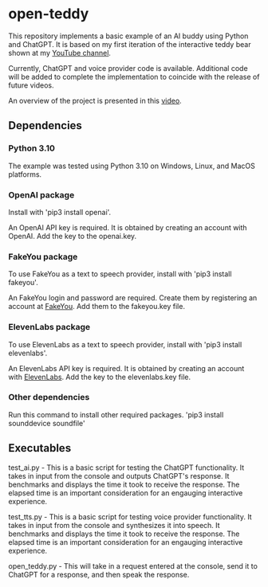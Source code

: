 # open-teddy
This repository implements a basic example of an AI buddy using Python and ChatGPT. It is based on my first iteration of the interactive teddy bear shown at my [YouTube channel](https://www.youtube.com/@okunariumlabs). 

Currently, ChatGPT and voice provider code is available. Additional code will be added to complete the implementation to coincide with the release of future videos. 

An overview of the project is presented in this [video](https://www.youtube.com/watch?v=4XS8u6wuXDQ&t=100s). 

## Dependencies

### Python 3.10
The example was tested using Python 3.10 on Windows, Linux, and MacOS platforms. 

### OpenAI package
Install with 'pip3 install openai'. 

An OpenAI API key is required. It is obtained by creating an account with OpenAI. Add the key to the openai.key.  

### FakeYou package
To use FakeYou as a text to speech provider, install with 'pip3 install fakeyou'.

An FakeYou login and password are required. Create them by registering an account at [FakeYou](https://fakeyou.com/). Add them to the fakeyou.key file. 

### ElevenLabs package
To use ElevenLabs as a text to speech provider, install with 'pip3 install elevenlabs'.

An ElevenLabs API key is required. It is obtained by creating an account with [ElevenLabs](https://elevenlabs.io/). Add the key to the elevenlabs.key file.

### Other dependencies
Run this command to install other required packages.
'pip3 install sounddevice soundfile'

## Executables

test_ai.py - This is a basic script for testing the ChatGPT functionality. It takes in input from the console and outputs ChatGPT's response. It benchmarks and displays the time it took to receive the response. The elapsed time is an important consideration for an engauging interactive experience. 

test_tts.py - This is a basic script for testing voice provider functionality. It takes in input from the console and synthesizes it into speech. It benchmarks and displays the time it took to receive the response. The elapsed time is an important consideration for an engauging interactive experience.

open_teddy.py - This will take in a request entered at the console, send it to ChatGPT for a response, and then speak the response. 
